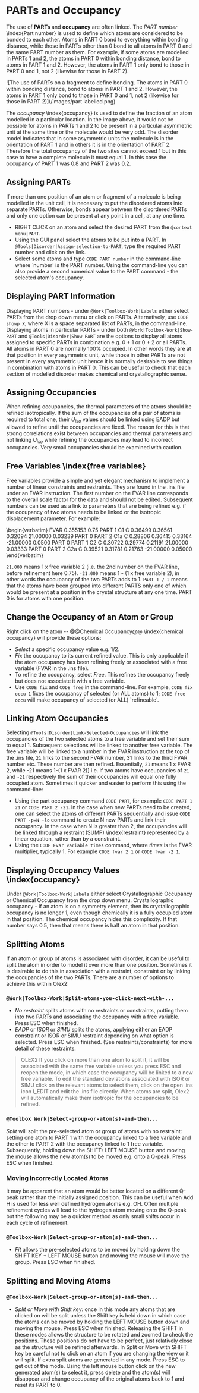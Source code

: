 # PARTs and Occupancy
The use of **PARTs** and **occupancy** are often linked. 
The *PART number* \index{Part number} is used to define which atoms are considered to be bonded to each other. Atoms in PART 0 bond to everything within bonding distance, while those in PARTs other than 0 bond to all atoms in PART 0 and the same PART number as them.  For example, if some atoms are modelled in PARTs 1 and 2, the atoms in PART 0 within bonding distance, bond to atoms in PART 1 and 2. However, the atoms in PART 1 only bond to those in PART 0 and 1, not 2 (likewise for those in PART 2).

![The use of PARTs on a fragment to define bonding. The atoms in PART 0 within bonding distance, bond to atoms in PART 1 and 2. However, the atoms in PART 1 only bond to those in PART 0 and 1, not 2 (likewise for those in PART 2)](/images/part labelled.png)

The *occupancy* \index{occupancy} is used to define the fraction of an atom modelled in a particular location. In the image above, it would not be possible for atoms in PARTs 1 and 2 to be present in a particular asymmetric unit at the same time or the molecule would be very odd. The disorder model indicates that in some asymmetric units the molecule is in the orientation of PART 1 and in others it is in the orientation of PART 2. Therefore the total occupancy of the two sites cannot exceed 1 but in this case to have a complete molecule it must equal 1. In this case the occupancy of PART 1 was 0.8 and PART 2 was 0.2.

## Assigning PARTs
If more than one position of an atom or fragment of a molecule is being modelled in the unit cell, it is necessary to put the disordered atoms into separate PARTs. Otherwise, bonds appear between the disordered PARTs and only one option can be present at any point in a cell, at any one time.

- RIGHT CLICK on an atom and select the desired PART from the `@context menu|PART`.
- Using the GUI panel select the atoms to be put into a PART. In `@Tools|Disorder|Assign-selection-to-PART`, type the required PART number and click on the link.
- Select some atoms and type `CODE PART number` in the command-line where `number' is the PART number. Using the command-line you can also provide a second numerical value to the PART command - the selected atom's occupancy.

## Displaying PART Information
Displaying PART numbers - under `@Work|Toolbox-Work|Labels` either select PARTs from the drop down menu or click on PARTs. Alternatively, use `CODE showp X`, where X is a space separated list of PARTs, in the command-line.
Displaying atoms in particular PARTs - under both `@Work|Toolbox-Work|Show-PART` and `@Tools|Disorder|Show PART` are the options to display all atoms assigned to specific PARTs in combination e.g. 0 + 1 or 0 + 2 or all PARTs.
All atoms in PART 0 are normally 100% occupied. In other words they are at that position in every asymmetric unit, while those in other PARTs are not present in every asymmetric unit hence it is normally desirable to see things in combination with atoms in PART 0. This can be useful to check that each section of modelled disorder makes chemical and crystallographic sense.

## Assigning Occupancies
When refining occupancies, the thermal parameters of the atoms should be refined isotropically. If the sum of the occupancies of a pair of atoms is required to total one, their $U_{iso}$ values should be linked using EADP but allowed to refine until the occupancies are fixed. The reason for this is that strong correlations exist between occupancies and thermal parameters and not linking $U_{iso}$ while refining the occupancies may lead to incorrect occupancies. Very small occupancies should be examined with caution.

## Free Variables \index{free variables}
Free variables provide a simple and yet elegant mechanism to implement a number of linear constraints and restraints. They are found in the .ins file under an FVAR instruction. The first number on the FVAR line corresponds to the overall scale factor for the data and should not be edited. Subsequent numbers can be used as a link to parameters that are being refined e.g. if the occupancy of two atoms needs to be linked or the isotropic displacement parameter. 
For example:

\begin{verbatim}
FVAR 0.355153 0.75
PART 1
C1 C 0.36499 0.36561 0.32094 21.00000 0.03239
PART 0
PART 2
C1a C 0.28806 0.36415 0.33164 -21.00000 0.0500
PART 0
PART 1
C2 C 0.30722 0.29774 0.21191 21.00000 0.03333
PART 0
PART 2
C2a C 0.39521 0.31781 0.21763 -21.00000 0.05000
\end{verbatim}

`21.000` means 1 x free variable 2 (i.e. the 2nd number on the FVAR line, before refinement here 0.75). `-21.000` means 1 - (1 x free variable 2), in other words the occupancy of the two PARTs adds to 1.
`PART 1 / 2` means that the atoms have been grouped into different PARTS only one of which would be present at a position in the crystal structure at any one time. PART 0 is for atoms with one position.

## Change the Occupancy of an Atom or Group
Right click on the atom -- @@Chemical Occupancy@@ \index{chemical occupancy} will provide these options:

- *Select* a specific occupancy value e.g. $1/2$.
- *Fix* the occupancy to its current refined value. This is only applicable if the atom occupancy has been refining freely or associated with a free variable (FVAR in the .ins file).
- To refine the occupancy, select *Free*. This refines the occupancy freely but does not associate it with a free variable.
- Use `CODE fix` and `CODE free` in the command-line. For example, `CODE fix occu 1` fixes the occupancy of selected (or ALL atoms) to 1; `CODE free occu` will make occupancy of selected (or ALL) `refineable'.

## Linking Atom Occupancies
Selecting `@Tools|Disorder|Link-Selected-Occupancies` will link the occupancies of the two selected atoms to a free variable and set their sum to equal 1. Subsequent selections will be linked to another free variable.
The free variable will be linked to a number in the FVAR instruction at the top of the .ins file, `21` links to the second FVAR number, 31 links to the third FVAR number etc. These number are then refined. Essentially, `21` means 1 x FVAR 2, while -21 means 1-(1 x FVAR 2)] i.e. if two atoms have occupancies of `21` and `-21` respectively the sum of their occupancies will equal one fully occupied atom.
Sometimes it quicker and easier to perform this using the command-line:

- Using the part occupancy command `CODE PART`, for example `CODE PART 1 21` or `CODE PART 2 -21`. In the case when new PARTs need to be created, one can select the atoms of different PARTs sequentially and issue `CODE PART -p=N -lo` command to create N new PARTs and link their occupancy. In the case when N is greater than 2, the occupancies will be linked through a restraint (SUMP) \index{restraint} represented by a linear equation, rather than by a constraint.
- Using the `CODE Fvar variable times` command, where *times* is the FVAR multiplier, typically 1. For example `CODE fvar 2 1` or `CODE fvar -2 1`.

## Displaying Occupancy Values \index{occupancy}
Under `@Work|Toolbox-Work|Labels` either select Crystallographic Occupancy or Chemical Occupancy from the drop down menu. Crystallographic occupancy - if an atom is on a symmetry element, then its crystallographic occupancy is no longer 1, even though chemically it is a fully occupied atom in that position. The chemical occupancy hides this complexity. If that number says 0.5, then that means there is half an atom in that position.

## Splitting Atoms 
If an atom or group of atoms is associated with disorder, it can be useful to split the atom in order to model it over more than one position. Sometimes it is desirable to do this in association with a restraint, constraint or by linking the occupancies of the two PARTs. There are a number of options to achieve this within Olex2:

### `@Work|Toolbox-Work|Split-atoms-you-click-next-with-...` 

- *No restraint* splits atoms with no restraints or constraints, putting them into two PARTs and associating the occupancy with a free variable. Press ESC when finished.
- *EADP* or *ISOR* or *SIMU* splits the atoms, applying either an EADP constraint or ISOR or SIMU restraint depending on what option is selected. Press ESC when finished. (See restraints/constraints) for more detail of these restraints.

>OLEX2 If you click on more than one atom to split it, it will be associated with the same free variable unless you press ESC and reopen the mode, in which case the occupancy will be linked to a new free variable. To edit the standard deviations associated with ISOR or SIMU click on the relevant atoms to select them, click on the open .ins icon I_EDIT and edit the .ins file directly. When atoms are split, Olex2 will automatically make them isotropic for the occupancies to be refined.

### `@Toolbox Work|Select-group-or-atom(s)-and-then...` 
*Split* will split the pre-selected atom or group of atoms with no restraint: setting one atom to PART 1 with the occupancy linked to a free variable and the other to PART 2 with the occupancy linked to 1 free variable. Subsequently, holding down the SHIFT+LEFT MOUSE button and moving the mouse allows the new atom(s) to be moved e.g. onto a Q-peak. Press ESC when finished.

### Moving Incorrectly Located Atoms
It may be apparent that an atom would be better located on a different Q-peak rather than the initially assigned position. This can be useful when Add H is used for less well defined hydrogen atoms e.g. OH. Often multiple refinement cycles will lead to the hydrogen atom moving onto the Q-peak but the following may be a quicker method as only small shifts occur in each cycle of refinement.

### `@Toolbox-Work|Select-group-or-atom(s)-and-then...`

- *Fit* allows the pre-selected atoms to be moved by holding down the SHIFT KEY + LEFT MOUSE button and moving the mouse will move the group. Press ESC when finished.

## Splitting and Moving Atoms

### `@Toolbox-Work|Select-group-or-atom(s)-and-then...` 

- *Split or Move with Shift key*: once in this mode any atoms that are clicked on will be split unless the Shift key is held down in which case the atoms can be moved by holding the LEFT MOUSE button down and moving the mouse. Press ESC when finished.
Releasing the SHIFT in these modes allows the structure to be rotated and zoomed to check the positions. These positions do not have to be perfect, just relatively close as the structure will be refined afterwards. In Split or Move with SHIFT key be careful not to click on an atom if you are changing the view or it will split. If extra split atoms are generated in any mode. Press ESC to get out of the mode. Using the left mouse button click on the new generated atom(s) to select it, press delete and the atom(s) will disappear and change occupancy of the original atoms back to 1 and reset its PART to 0.
